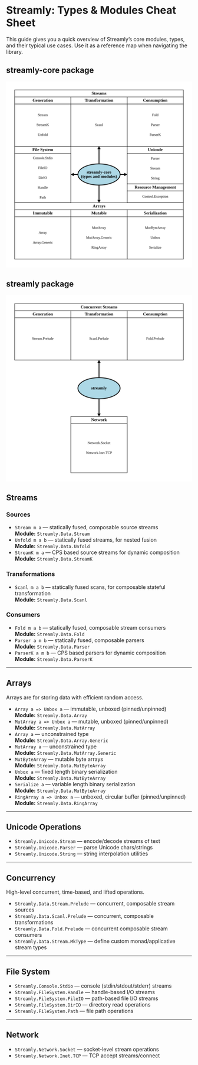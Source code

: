 # Streamly: Types & Modules Cheat Sheet

This guide gives you a quick overview of Streamly’s core modules,
types, and their typical use cases. Use it as a reference map when
navigating the library.

## streamly-core package

![Streamly Core Modules](./streamly-core.svg)

## streamly package

![Streamly Modules](./streamly.svg)

## Streams

### Sources
- `Stream m a` — statically fused, composable source streams<br>
  **Module:** `Streamly.Data.Stream`
- `Unfold m a b` — statically fused streams, for nested fusion<br>
  **Module:** `Streamly.Data.Unfold`
- `StreamK m a` — CPS based source streams for dynamic composition<br>
  **Module:** `Streamly.Data.StreamK`

### Transformations

- `Scanl m a b` — statically fused scans, for composable stateful transformation<br>
  **Module:** `Streamly.Data.Scanl`

### Consumers

- `Fold m a b` — statically fused, composable stream consumers<br>
  **Module:** `Streamly.Data.Fold`
- `Parser a m b` — statically fused, composable parsers<br>
  **Module:** `Streamly.Data.Parser`
- `ParserK a m b` — CPS based parsers for dynamic composition<br>
  **Module:** `Streamly.Data.ParserK`

---

## Arrays

Arrays are for storing data with efficient random access.

- `Array a => Unbox a` — immutable, unboxed (pinned/unpinned)<br>
  **Module:** `Streamly.Data.Array`
- `MutArray a => Unbox a` — mutable, unboxed (pinned/unpinned)<br>
  **Module:** `Streamly.Data.MutArray`
- `Array a` — unconstrained type<br>
  **Module:** `Streamly.Data.Array.Generic`
- `MutArray a` — unconstrained type<br>
  **Module:** `Streamly.Data.MutArray.Generic`
- `MutByteArray` — mutable byte arrays<br>
  **Module:** `Streamly.Data.MutByteArray`
- `Unbox a` — fixed length binary serialization<br>
  **Module:** `Streamly.Data.MutByteArray`
- `Serialize a` — variable length binary serialization<br>
  **Module:** `Streamly.Data.MutByteArray`
- `RingArray a => Unbox a` — unboxed, circular buffer (pinned/unpinned)<br>
  **Module:** `Streamly.Data.RingArray`

---

## Unicode Operations

- `Streamly.Unicode.Stream` — encode/decode streams of text
- `Streamly.Unicode.Parser` — parse Unicode chars/strings
- `Streamly.Unicode.String` — string interpolation utilities

---

## Concurrency

High-level concurrent, time-based, and lifted operations.

- `Streamly.Data.Stream.Prelude` — concurrent, composable stream sources
- `Streamly.Data.Scanl.Prelude` — concurrent, composable transformations
- `Streamly.Data.Fold.Prelude` — concurrent composable stream consumers
- `Streamly.Data.Stream.MkType` — define custom monad/applicative stream types  

---

## File System

- `Streamly.Console.Stdio` — console (stdin/stdout/stderr) streams
- `Streamly.FileSystem.Handle` — handle-based I/O streams
- `Streamly.FileSystem.FileIO` — path-based file I/O streams
- `Streamly.FileSystem.DirIO` — directory read operations
- `Streamly.FileSystem.Path` — file path operations

---

## Network

- `Streamly.Network.Socket` — socket-level stream operations
- `Streamly.Network.Inet.TCP` — TCP accept streams/connect
